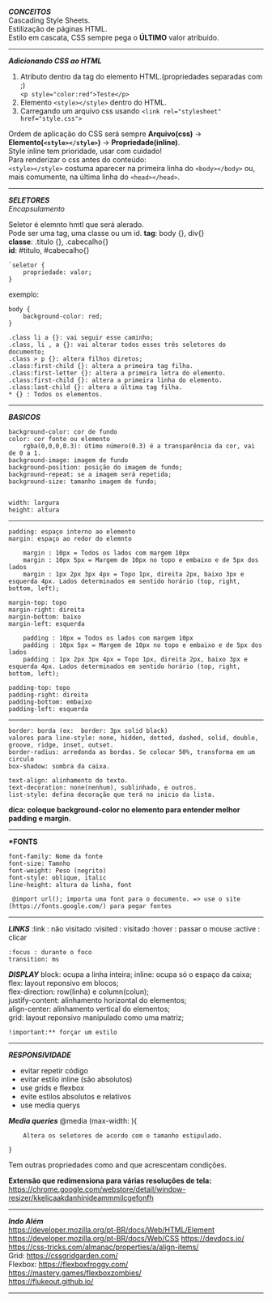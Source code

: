 **_CONCEITOS_**  
Cascading Style Sheets.  
Estilização de páginas HTML.  
Estilo em cascata, CSS sempre pega o **ÚLTIMO** valor atribuído.

---

**_Adicionando CSS ao HTML_**

1. Atributo dentro da tag do elemento HTML.(propriedades separadas com ;)  
   `<p style="color:red">Teste</p>`
2. Elemento `<style></style>` dentro do HTML.
3. Carregando um arquivo css usando `<link rel="stylesheet" href="style.css">`

Ordem de aplicação do CSS será sempre **Arquivo(css)** -> **Elemento(`<style></style>`)** -> **Propriedade(inline)**.  
Style inline tem prioridade, usar com cuidado!  
Para renderizar o css antes do conteúdo:  
`<style></style>` costuma aparecer na primeira linha do `<body></body>` ou, mais comumente, na última linha do `<head></head>`.

---

**_SELETORES_**  
_Encapsulamento_

Seletor é elemnto hmtl que será alerado.  
Pode ser uma tag, uma classe ou um id.
**tag**: body {}, div{}  
**classe**: .titulo {}, .cabecalho{}  
**id**: #titulo, #cabecalho{}

    `seletor {
        propriedade: valor;
    }

exemplo:

    body {
        background-color: red;
    }

    .class li a {}: vai seguir esse caminho;  
    .class, li , a {}: vai alterar todos esses três seletores do documento;  
    .class > p {}: altera filhos diretos;  
    .class:first-child {}: altera a primeira tag filha.  
    .class:first-letter {}: altera a primeira letra do elemento.  
    .class:first-child {}: altera a primeira linha do elemento.  
    .class:last-child {}: altera a última tag filha.  
    * {} : Todos os elementos.  

---

**_BASICOS_**

    background-color: cor de fundo
    color: cor fonte ou elemento
        rgba(0,0,0,0.3): útimo número(0.3) é a transparência da cor, vai de 0 a 1.  
    background-image: imagem de fundo
    background-position: posição do imagem de fundo;
    background-repeat: se a imagem será repetida;
    background-size: tamanho imagem de fundo;


    width: largura
    height: altura

---
    padding: espaço interno ao elemento
    margin: espaço ao redor do elemnto

        margin : 10px = Todos os lados com margem 10px  
        margin : 10px 5px = Margem de 10px no topo e embaixo e de 5px dos lados  
        margin : 1px 2px 3px 4px = Topo 1px, direita 2px, baixo 3px e esquerda 4px. Lados determinados em sentido horário (top, right, bottom, left);  

    margin-top: topo  
    margin-right: direita  
    margin-bottom: baixo  
    margin-left: esquerda  

        padding : 10px = Todos os lados com margem 10px  
        padding : 10px 5px = Margem de 10px no topo e embaixo e de 5px dos lados  
        padding : 1px 2px 3px 4px = Topo 1px, direita 2px, baixo 3px e esquerda 4px. Lados determinados em sentido horário (top, right, bottom, left);  
        
    padding-top: topo  
    padding-right: direita  
    padding-bottom: embaixo  
    padding-left: esquerda  

---
    border: borda (ex:  border: 3px solid black)
    valores para line-style: none, hidden, dotted, dashed, solid, double, groove, ridge, inset, outset.
    border-radius: arredonda as bordas. Se colocar 50%, transforma em um circulo
    box-shadow: sombra da caixa.

    text-align: alinhamento do texto.
    text-decoration: none(nenhum), sublinhado, e outros.  
    list-style: defina decoração que terá no inicio da lista.  

**dica: coloque background-color no elemento para entender melhor padding e margin.**

---
**\*FONTS**

    font-family: Nome da fonte
    font-size: Tamnho
    font-weight: Peso (negrito)
    font-style: oblique, italic
    line-height: altura da linha, font

     @import url(); importa uma font para o documento. => use o site (https://fonts.google.com/) para pegar fontes

---

**_LINKS_**
    :link : não visitado
    :visited : visitado
    :hover : passar o mouse
    :active : clicar

    :focus : durante o foco
    transition: ms

**_DISPLAY_**
    block: ocupa a linha inteira; 
    inline: ocupa só o espaço da caixa;
    flex: layout reponsivo em blocos;  
    flex-direction: row(linha) e column(colun);  
    justify-content: alinhamento horizontal do elementos;  
    align-center: alinhamento vertical do elementos;  
    grid: layout reponsivo manipulado como uma matriz;  

    !important:** forçar um estilo

---
**_RESPONSIVIDADE_**
- evitar repetir código
- evitar estilo inline (são absolutos)
- use grids e flexbox
- evite estilos absolutos e relativos
- use media querys

**_Media queries_**
    @media (max-width: ){

        Altera os seletores de acordo com o tamanho estipulado.

    }

Tem outras propriedades como and que acrescentam condições.

**Extensão que redimensiona para várias resoluções de tela:** https://chrome.google.com/webstore/detail/window-resizer/kkelicaakdanhinjdeammmilcgefonfh

---

**_Indo Além_**  
https://developer.mozilla.org/pt-BR/docs/Web/HTML/Element  
https://developer.mozilla.org/pt-BR/docs/Web/CSS
https://devdocs.io/  
https://css-tricks.com/almanac/properties/a/align-items/  
Grid: https://cssgridgarden.com/  
Flexbox: https://flexboxfroggy.com/  
 https://mastery.games/flexboxzombies/  
 https://flukeout.github.io/

---
